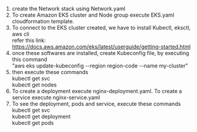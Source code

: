 1. create the Network stack using Network.yaml  
2. To create Amazon EKS cluster and Node group execute EKS.yaml cloudformation template.  
3. To connect to the EKS cluster created, we have to install Kubectl, eksctl, aws cli  
refer this link: https://docs.aws.amazon.com/eks/latest/userguide/getting-started.html   
4. once these softwares are installed, create Kubeconfig file, by executing this command  
"aws eks update-kubeconfig --region region-code --name my-cluster"  
5. then execute these commands  
kubectl get svc  
kubectl get nodes  
6. To create a deployment execute nginx-deployment.yaml. To create a service execute nginx-service.yaml  
7. To see the deployment, pods and service, execute these commands  
kubectl get svc  
kubectl get deployment  
kubectl get pods  
